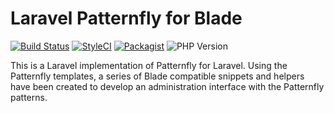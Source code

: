 # Laravel Patternfly for Blade
[![Build Status](https://travis-ci.org/layerworx/laravel-patternfly.svg?branch=master)](https://travis-ci.org/layerworx/laravel-patternfly)
[![StyleCI](https://styleci.io/repos/111232303/shield?branch=master)](https://styleci.io/repos/111232303)
[![Packagist](https://img.shields.io/packagist/v/layerworx/laravel-patternfly.svg)](https://packagist.org/packages/layerworx/laravel-patternfly)
![PHP Version](https://img.shields.io/packagist/php-v/layerworx/laravel-patternfly.svg)

This is a Laravel implementation of Patternfly for Laravel. Using the Patternfly templates, a series of Blade compatible snippets and helpers have been created to develop an administration interface with the Patternfly patterns.
